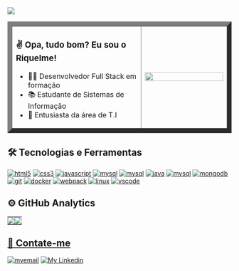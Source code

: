 
<img align = "center" src = "https://i.imgur.com/kPjGg76.png">

<div align="left" style="display: inline_block" > 
  <table align="center" width="100%" border="10">
    <tr>
      <td width="60%" >
         <h3>✌ Opa, tudo bom? Eu sou o Riquelme!</h3>
        <ul>
          <li>👨‍💻 Desenvolvedor Full Stack em formação</li>
          <li>📚 Estudante de Sistemas de Informação</li>
          <li>🌱 Entusiasta da área de T.I</li>
        </ul>
      </td>
      <td width="40%">
        <img  width="100%" src = "https://i2.wp.com/allhtaccess.info/wp-content/uploads/2018/03/programming.gif?fit=1281%2C716&ssl=1">
      </td>
    </tr>
  </table>
</div>

 
<div align="left" style="display: inline_block" > 
  <h2> 🛠 Tecnologias e Ferramentas </h2>
  <a href="https://www.w3schools.com/html/default.asp" target="_blank"><img src="https://img.shields.io/badge/HTML5-E34F26?style=for-the-badge&logo=html5&logoColor=white" alt="html5"/></a>
  <a href="https://www.w3schools.com/css/" target="_blank"><img src="https://img.shields.io/badge/CSS3-1572B6?style=for-the-badge&logo=css3&logoColor=white" alt="css3"/></a>
  <a href="https://developer.mozilla.org/en-US/docs/Web/JavaScript" target="_blank"><img src="https://img.shields.io/badge/JavaScript-F7DF1E?style=for-the-badge&logo=javascript&logoColor=black" alt="javascript"/></a>
  <a href="https://nodejs.org/en/docs/" target="_blank"><img src="https://img.shields.io/badge/Node.js-339933?style=for-the-badge&logo=nodedotjs&logoColor=white" alt="mysql"/></a>
  <a href="https://expressjs.com/en/4x/api.html#express" target="_blank"><img src="https://img.shields.io/badge/Express.js-000000?style=for-the-badge&logo=express&logoColor=white" alt="mysql"/></a>
  <a href="https://www.oracle.com/java/technologies/javase-documentation.html" target="_blank"><img src="https://img.shields.io/badge/Java-ED8B00?style=for-the-badge&logo=java&logoColor=white" alt="java"/></a>
  <a href="https://www.mysql.com/" target="_blank"><img src="https://img.shields.io/badge/MySQL-005C84?style=for-the-badge&logo=mysql&logoColor=white" alt="mysql"/></a>
  <a href="https://www.mongodb.com/" target="_blank"><img src="https://img.shields.io/badge/MongoDB-4EA94B?style=for-the-badge&logo=mongodb&logoColor=white" alt="mongodb"/></a>
  <a href="https://git-scm.com/" target="_blank"><img src="https://img.shields.io/badge/GIT-E44C30?style=for-the-badge&logo=git&logoColor=white" alt="git"/></a>
  <a href="https://docs.docker.com/" target="_blank"><img src="https://img.shields.io/badge/Docker-2CA5E0?style=for-the-badge&logo=docker&logoColor=white" alt="docker"/></a>
  <a href="https://webpack.js.org/" target="_blank"><img src="https://img.shields.io/badge/Webpack-8DD6F9?style=for-the-badge&logo=Webpack&logoColor=white" alt="webpack"/></a>
  <a href="https://pt.wikipedia.org/wiki/Linux" target="_blank"><img src="https://img.shields.io/badge/Ubuntu-E95420?style=for-the-badge&logo=ubuntu&logoColor=white" alt="linux"/></a>
  <a href="https://code.visualstudio.com/" target="_blank"><img src="https://img.shields.io/badge/VSCode-333333?style=for-the-badge&logo=Visual%20Studio%20Code&logoColor=21A4F1" alt="vscode"/></a>
</div>


<div align="left">
  <h2> ⚙️ GitHub Analytics </h2>
  <a href="https://github.com/the-riquelme">
    <table>
      <tr>
        <td style="padding: 0; width=50%;">
            <img src="https://github-readme-stats.vercel.app/api/?username=the-riquelme&show_icons=true&title_color=1c6cbf&text_color=246af9&bg_color=00000000&hide_border=true&icon_color=1c6cbf&hide_title=true&count_private=true"/>
        </td>
          <td style="padding: 0; width=50%;">
            <img src="https://github-readme-stats.vercel.app/api/top-langs/?username=the-riquelme&layout=compact&langs_count=7&theme=dark&title_color=1c6cbf&text_color=246af9&bg_color=00000000&hide_border=true&icon_color=00000000&count_private=true"/>
        </td>
      </tr>
    </table>
</div>

  
<div align="left">
  <h2> 👤 Contate-me </h2>
  <a href="mailto:riquelmedamiaosilva@gmail.com" target="_blank"><img alt="myemail" src="https://img.shields.io/static/v1?style=flat-square&logo=gmail&label=Gmail&message=riquelmedamiaosilva@gmail.com&color=1c6cbf"></a>
  <a href="https://www.linkedin.com/in/riquelme-damiao-silva/" target="_blank"><img alt="My Linkedin" src="https://img.shields.io/static/v1?style=flat-square&logo=linkedin&label=Linkedin&message=riquelmedamiaosilva&color=1c6cbf"></a>
</div>
